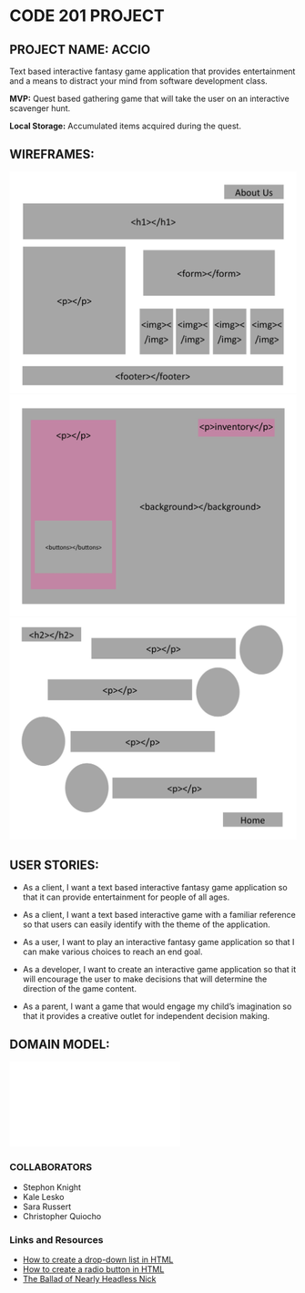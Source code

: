 # CODE 201 PROJECT

## PROJECT NAME: ACCIO

Text based interactive fantasy game application that provides entertainment and a means to distract your mind from software development class.

**MVP:** Quest based gathering game that will take the user on an interactive scavenger hunt.

**Local Storage:** Accumulated items acquired during the quest.

## WIREFRAMES:

![Homepage](img/wireframe-home.jpg)
![Locations Pages](img/wireframe-locations.jpg)
![About Us](img/wireframe-about-us.jpg)

## USER STORIES:

- As a client, I want a text based interactive fantasy game application so that it can provide entertainment for people of all ages.

- As a client, I want a text based interactive game with a familiar reference so that users can easily identify with the theme of the application.

- As a user, I want to play an interactive fantasy game application so that I can make various choices to reach an end goal.

- As a developer, I want to create an interactive game application so that it will encourage the user to make decisions that will determine the direction of the game content. 

- As a parent, I want a game that would engage my child’s imagination so that it provides a creative outlet for independent decision making.

## DOMAIN MODEL:

![Domain Model](img/domain-model.pdf)

### COLLABORATORS

- Stephon Knight
- Kale Lesko
- Sara Russert
- Christopher Quiocho

### Links and Resources
* [How to create a drop-down list in HTML](https://www.w3schools.com/html/html_form_elements.asp)
* [How to create a radio button in HTML](https://www.w3schools.com/tags/att_input_type_radio.asp)
* [The Ballad of Nearly Headless Nick](https://harrypotter.fandom.com/wiki/The_Ballad_of_Nearly_Headless_Nick)